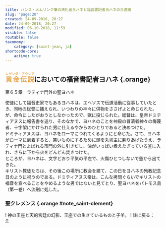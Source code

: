 ```yaml
---
title: ハンス・メムリンク筆の洗礼者ヨハネと福音書記者ヨハネの三連画
slug: "page:20"
created: 24-09-2018, 20:27
date: 24-09-2018, 20:27
modified: 06-10-2018, 11:59
visible: false
routable: false
taxonomy:
    category: [saint-jean, ja]
shortcode-core:
    active: true
---
```

## <ruby style="color:#e6a64d;">黄金伝説<rt style="color:#e6a64d;">レゲンダ・アウレア</rt></ruby>においての福音書記者ヨハネ {.orange}

第６５章　ラティナ門外の聖ヨハネ

使徒にして福音史家でもあるヨハネは、エヘソスで伝道活動に従事していたとき、同地の総督に捕えられ、いつわりの神々に供物をささげよと命じられた。  
が、命令にしたがおうとしなかったので、獄に投じられた。総督は、皇帝ドミティアヌスに報告書を送り、そのなかで、ヨハネのことを神殿の冒漬者神々の侮蔑者、十字架にかけられた男に仕えるやからのひとりであると決めつけた。  
ドミティアヌスは、ヨハネをローマにつれてくるようにと命じた。さて、ヨハネがローマに到着すると、笑いものにするために頭を丸坊主に剃りあげたうえ、ラティナ門とよばれる市門の外に引きだし、油がいっぱい煮えたぎっている釜に入れ、さらに下から火をどんどん焚きつけた。  
ところが、ヨハネは、文字どおり平気の平左で、火傷ひとつしないで釜から出てきた。  
キリスト教徒たちは、その後この場所に教会を建て、この日をヨハネの殉教記念日のように祝うのである。ドミティアヌス帝は、こんな拷問ぐらいでキリストの福音を宣べることをやめるような男ではないと見てとり、聖ヨハネをパトモス島（第一巻）へ流刑に処した。

### 聖クレメンス {.orange #note_saint-clement}

! 神の王座と天的宮廷の幻影、王座での生きているものと子羊。
! 註に戻る：　[↑][10]

[100]: /bruges/hopital-saint-jean/saint-jean/page:2#renvoi-aristodeme "https://francois-vidit.com/docs/ja/saint-jean/page:2#renvoi-aristodeme"
[1]: #note_isidore "イシドルス"
[2]: #isidore "イシドルス"
[3]: #note_asie "アジア"
[4]: #asie "アジア"
[5]: #note_porte-latine "ラティナ門"
[6]: #porte-latine "ラティナ門"
[7]: #note_eusebe "エウセビオス"
[8]: #eusebe "エウセビオス"
[9]: #note_porte-latine "ラティナ門"
[10]: #porte-latine "ラティナ門"